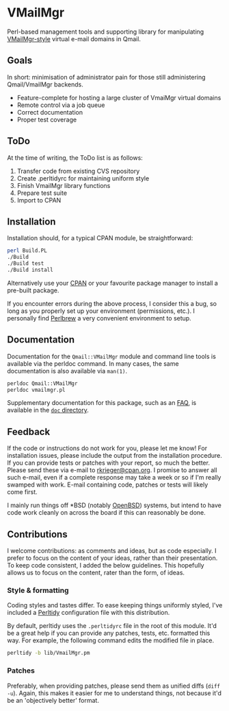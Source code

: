 # VMailMgr

Perl-based management tools and supporting library for manipulating [VMailMgr-style](http://vmailmgr.org/) virtual e-mail domains in Qmail.

## Goals

In short: minimisation of administrator pain for those still administering Qmail/VmailMgr backends.

* Feature-complete for hosting a large cluster of VmaiMgr virtual domains
* Remote control via a job queue
* Correct documentation
* Proper test coverage

## ToDo

At the time of writing, the ToDo list is as follows:

1. Transfer code from existing CVS repository
2. Create .perltidyrc for maintaining uniform style
3. Finish VmailMgr library functions
4. Prepare test suite
5. Import to CPAN

## Installation

Installation should, for a typical CPAN module, be straightforward:

```bash
perl Build.PL
./Build
./Build test
./Build install
```

Alternatively use your [CPAN](http://metacpan.org) or your favourite package manager to install a pre-built package.

If you encounter errors during the above process, I consider this a bug, so long as you properly set up your environment (permissions, etc.). I personally find [Perlbrew](http://perlbrew.pl) a very convenient environment to setup.

## Documentation

Documentation for the `Qmail::VMailMgr` module and command line tools is available via the perldoc command. In many cases, the same documentation is also available via `man(1)`.

```bash
perldoc Qmail::VMailMgr
perldoc vmailmgr.pl
```

Supplementary documentation for this package, such as an [FAQ](doc/FAQ.md), is available in the [`doc` directory](doc/).


## Feedback

If the code or instructions do not work for you, please let me know! For installation issues, please include the output from the installation procedure. If you can provide tests or patches with your report, so much the better. Please send these via e-mail to <rkrieger@cpan.org>. I promise to answer all such e-mail, even if a complete response may take a week or so if I'm really swamped with work. E-mail containing code, patches or tests will likely come first. 

I mainly run things off *BSD (notably [OpenBSD](http://www.openbsd.org)) systems, but intend to have code work cleanly on across the board if this can reasonably be done.

## Contributions

I welcome contributions: as comments and ideas, but as code especially. I prefer to focus on the content of your ideas, rather than their presentation. To keep code consistent, I added the below guidelines. This hopefully allows us to focus on the content, rater than the form, of ideas.

### Style & formatting

Coding styles and tastes differ. To ease keeping things uniformly styled, I've included a [Perltidy](http://perltidy.sourceforge.net/) configuration file with this distribution.

By default, perltidy uses the `.perltidyrc` file in the root of this module. It'd be a great help if you can provide any patches, tests, etc. formatted this way. For example, the following command edits the modified file in place.

```bash
perltidy -b lib/VmailMgr.pm
```

### Patches

Preferably, when providing patches, please send them as unified diffs (`diff -u`). Again, this makes it easier for me to understand things, not because it'd be an 'objectively better' format. 
